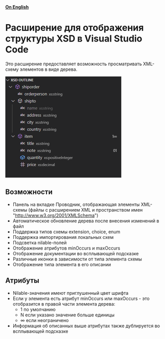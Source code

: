 <div>
	<strong><a href="/README.md">On English</a></strong>
</div>

# Расширение для отображения структуры XSD в Visual Studio Code

Это расширение предоставляет возможность просматривать XML-схему элементов в виде дерева.

![Скриншот расширения](/images/screenshot_0.png)

## Возможности

- Панель на вкладке Проводник, отображающая элементы XML-схемы (файлы с расширением XML и пространством имен "http://www.w3.org/2001/XMLSchema")
- Автоматическое обновление дерева после внесения изменений в файл
- Поддержка типов схемы extension, choice, enum
- Поддержка импортирования локальных схем
- Подсветка nilable-полей
- Отображение атрибутов minOccurs и maxOccurs
- Отображение документации во всплывающей подсказке
- Различные иконки в зависимости от типа элемента схемы
- Отображение типа элемента в его описании

## Атрибуты

- Nilable-значения имеют приглушенный цвет шрифта
- Если у элемента есть атрибут minOccurs или maxOccurs - это отобразится в правой части элемента дерева:
	- 1 по умолчанию
	- N если указано значение больше единицы
	- ∞ если неограничено
- Информация об описанных выше атрибутах также дублируется во всплывающей подсказке